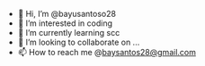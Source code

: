 - 👋 Hi, I’m @bayusantoso28
- 👀 I’m interested in coding
- 🌱 I’m currently learning scc
- 💞️ I’m looking to collaborate on ...
- 📫 How to reach me @baysantos28@gmail.com

<!---
bayusantoso28/bayusantoso28 is a ✨ special ✨ repository because its `README.md` (this file) appears on your GitHub profile.
You can click the Preview link to take a look at your changes.
--->
